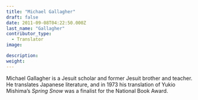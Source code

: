 ```yaml
---
title: "Michael Gallagher"
draft: false
date: 2011-09-08T04:22:50.000Z
last_name: "Gallagher"
contributor_type:
  - Translator
image:

description:
weight:
---
```


Michael Gallagher is a Jesuit scholar and former Jesuit brother and teacher. He translates Japanese literature, and in 1973 his translation of Yukio Mishima’s _Spring Snow_ was a finalist for the National Book Award.

